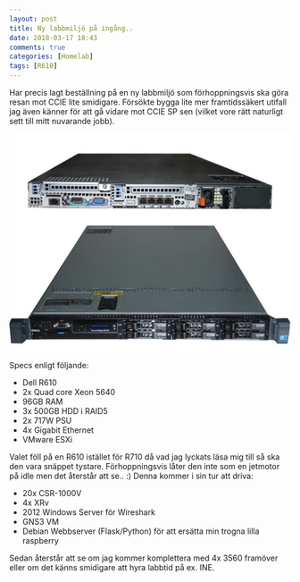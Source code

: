 ```yaml
---
layout: post
title: Ny labbmiljö på ingång..
date: 2018-03-17 18:43
comments: true
categories: [Homelab]
tags: [R610]
---
```

Har precis lagt beställning på en ny labbmiljö som förhoppningsvis ska göra resan mot CCIE lite smidigare. Försökte bygga lite mer framtidssäkert utifall jag även känner för att gå vidare mot CCIE SP sen (vilket vore rätt naturligt sett till mitt nuvarande jobb).

[![](/assets/images/2018/03/R610-Blank.jpg)](/assets/images/2018/03/R610-Blank.jpg) Specs enligt följande:

*   Dell R610
*   2x Quad core Xeon 5640
*   96GB RAM
*   3x 500GB HDD i RAID5
*   2x 717W PSU
*   4x Gigabit Ethernet
*   VMware ESXi

Valet föll på en R610 istället för R710 då vad jag lyckats läsa mig till så ska den vara snäppet tystare. Förhoppningsvis låter den inte som en jetmotor på idle men det återstår att se.. :) Denna kommer i sin tur att driva:

*   20x CSR-1000V
*   4x XRv
*   2012 Windows Server för Wireshark
*   GNS3 VM
*   Debian Webbserver (Flask/Python) för att ersätta min trogna lilla raspberry

Sedan återstår att se om jag kommer komplettera med 4x 3560 framöver eller om det känns smidigare att hyra labbtid på ex. INE.
